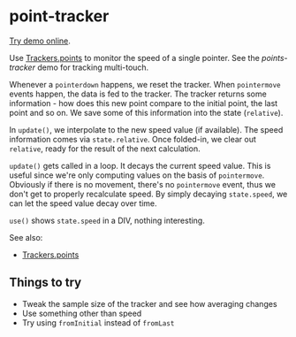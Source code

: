 # point-tracker

[Try demo online](https://demos.ixfx.fun/data/point-tracker/).

Use [Trackers.points](https://api.ixfx.fun/functions/Trackers.points.html) to monitor the speed of a single pointer. See the _points-tracker_ demo for tracking multi-touch.

Whenever a `pointerdown` happens, we reset the tracker. When `pointermove` events happen, the data is fed to the tracker. The tracker returns some information - how does this new point compare to the initial point, the last point and so on. We save some of this information into the state (`relative`).

In `update()`, we interpolate to the new speed value (if available). The speed information comes via `state.relative`. Once folded-in, we clear out `relative`, ready for the result of the next calculation. 

`update()` gets called in a loop. It decays the current speed value. This is useful since we're only computing values on the basis of `pointermove`. Obviously if there is no movement, there's no `pointermove` event, thus we don't get to properly recalculate speed. By simply decaying `state.speed`, we can let the speed value decay over time.

`use()` shows `state.speed` in a DIV, nothing interesting.

See also:
* [Trackers.points](https://api.ixfx.fun/functions/Trackers.points.html)

## Things to try

* Tweak the sample size of the tracker and see how averaging changes
* Use something other than speed
* Try using `fromInitial` instead of `fromLast`
  